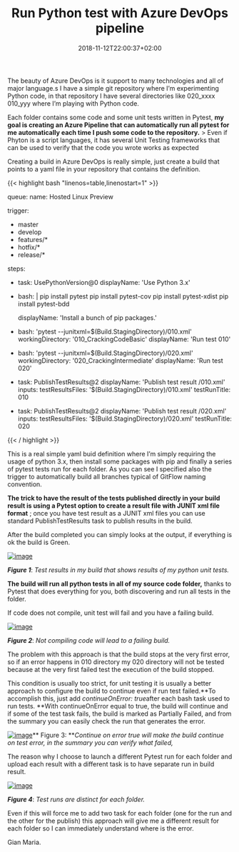 ﻿---
title: "Run Python test with Azure DevOps pipeline"
description: ""
date: 2018-11-12T22:00:37+02:00
draft: false
tags: [build]
categories: [Azure DevOps]
---
The beauty of Azure DevOps is it support to many technologies and all of major language.s I have a simple git repository where I’m experimenting Python code, in that repository I have several directories like 020\_xxxx 010\_yyy where I’m playing with Python code.

Each folder contains some code and some unit tests written in Pytest,  **my goal is creating an Azure Pipeline that can automatically run all pytest for me automatically each time I push some code to the repository.** > Even if Phyton is a script languages, it has several Unit Testing frameworks that can be used to verify that the code you wrote works as expected

Creating a build in Azure DevOps is really simple, just create a build that points to a yaml file in your repository that contains the definition.

{{< highlight bash "linenos=table,linenostart=1" >}}


queue:
  name: Hosted Linux Preview

trigger:
- master
- develop
- features/*
- hotfix/*
- release/*

steps:

- task: UsePythonVersion@0
  displayName: 'Use Python 3.x'

- bash: |
   pip install pytest 
   pip install pytest-cov 
   pip install pytest-xdist 
   pip install pytest-bdd 

  displayName: 'Install a bunch of pip packages.'
- bash: 'pytest --junitxml=$(Build.StagingDirectory)/010.xml' 
  workingDirectory: '010_CrackingCodeBasic'
  displayName: 'Run test 010'

- bash: 'pytest --junitxml=$(Build.StagingDirectory)/020.xml' 
  workingDirectory: '020_CrackingIntermediate'
  displayName: 'Run test 020'

- task: PublishTestResults@2
  displayName: 'Publish test result /010.xml'
  inputs:
    testResultsFiles: '$(Build.StagingDirectory)/010.xml'
    testRunTitle: 010

- task: PublishTestResults@2
  displayName: 'Publish test result /020.xml'
  inputs:
    testResultsFiles: '$(Build.StagingDirectory)/020.xml'
    testRunTitle: 020

{{< / highlight >}}

This is a real simple yaml buid definition where I’m simply requiring the usage of python 3.x, then install some packages with pip and finally a series of pytest tests run for each folder. As you can see I specified also the trigger to automatically build all branches typical of GitFlow naming convention.

 **The trick to have the result of the tests published directly in your build result is using a Pytest option to create a result file with JUNIT xml file format** ; once you have test result as a JUNIT xml files you can use standard PublishTestResults task to publish results in the build.

After the build completed you can simply looks at the output, if everything is ok the build is Green.

[![image](http://www.codewrecks.com/blog/wp-content/uploads/2018/10/image_thumb-21.png "image")](http://www.codewrecks.com/blog/wp-content/uploads/2018/10/image-21.png)

 ***Figure 1***: *Test results in my build that shows results of my python unit tests.*

 **The build will run all python tests in all of my source code folder,** thanks to Pytest that does everything for you, both discovering and run all tests in the folder.

If code does not compile, unit test will fail and you have a failing build.

[![image](http://www.codewrecks.com/blog/wp-content/uploads/2018/10/image_thumb-22.png "image")](http://www.codewrecks.com/blog/wp-content/uploads/2018/10/image-22.png)

 ***Figure 2***: *Not compiling code will lead to a failing build.*

The problem with this approach is that the build stops at the very first error, so if an error happens in 010 directory my 020 directory will not be tested because at the very first failed test the execution of the build stopped.

This condition is usually too strict, for unit testing it is usually a better approach to configure the build to continue even if run test failed.**To accomplish this, just add *continueOnError: true*after each bash task used to run tests. **With continueOnError equal to true, the build will continue and if some of the test task fails, the build is marked as Partially Failed, and from the summary you can easily check the run that generates the error.

[![image](http://www.codewrecks.com/blog/wp-content/uploads/2018/10/image_thumb-23.png "image")](http://www.codewrecks.com/blog/wp-content/uploads/2018/10/image-23.png)** Figure 3: ***Continue on error true will make the build continue on test error, in the summary you can verify what failed,*

The reason why I choose to launch a different Pytest run for each folder and upload each result with a different task is to have separate run in build result.

[![image](http://www.codewrecks.com/blog/wp-content/uploads/2018/11/image_thumb.png "image")](http://www.codewrecks.com/blog/wp-content/uploads/2018/11/image.png)

 ***Figure 4***: *Test runs are distinct for each folder.*

Even if this will force me to add two task for each folder (one for the run and the other for the publish) this approach will give me a different result for each folder so I can immediately understand where is the error.

Gian Maria.
